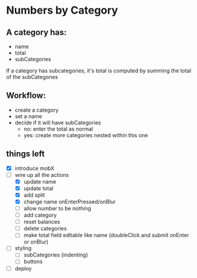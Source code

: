 # Numbers by Category

## A category has:

- name
- total
- subCategories

If a category has subcategories, it's total is computed by summing the total of the subCategories

## Workflow:

- create a category
- set a name
- decide if it will have subCategories
  - no: enter the total as normal
  - yes: create more categories nested within this one

## things left

- [x] introduce mobX
- [ ] wire up all the actions
  - [x] update name
  - [x] update total
  - [x] add split
  - [x] change name onEnterPressed/onBlur
  - [ ] allow number to be nothing
  - [ ] add category
  - [ ] reset balances
  - [ ] delete categories
  - [ ] make total field editable like name (doubleClick and submit onEnter or onBlur)
- [ ] styling
  - [ ] subCategories (indenting)
  - [ ] buttons
- [ ] deploy
